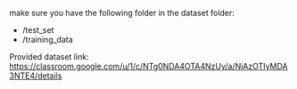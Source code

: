 make sure you have the following folder in the dataset folder:

- /test_set
- /training_data

Provided dataset link: https://classroom.google.com/u/1/c/NTg0NDA4OTA4NzUy/a/NjAzOTIyMDA3NTE4/details
